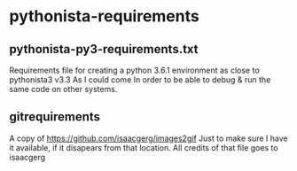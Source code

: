 # pythonista-requirements

## pythonista-py3-requirements.txt
Requirements file for creating a python 3.6.1 environment as close to pythonista3 v3.3 As I could come
In order to be able to debug & run the same code on other systems.

## gitrequirements
A copy of https://github.com/isaacgerg/images2gif
Just to make sure I have it available, if it disapears from that location. All credits of that file goes to isaacgerg 
